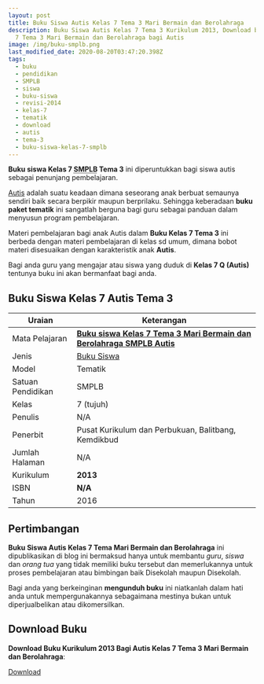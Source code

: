 ```yaml
---
layout: post
title: Buku Siswa Autis Kelas 7 Tema 3 Mari Bermain dan Berolahraga
description: Buku Siswa Autis Kelas 7 Tema 3 Kurikulum 2013, Download buku Kelas
  7 Tema 3 Mari Bermain dan Berolahraga bagi Autis
image: /img/buku-smplb.png
last_modified_date: 2020-08-20T03:47:20.398Z
tags:
  - buku
  - pendidikan
  - SMPLB
  - siswa
  - buku-siswa
  - revisi-2014
  - kelas-7
  - tematik
  - download
  - autis
  - tema-3
  - buku-siswa-kelas-7-smplb
---
```


**Buku siswa Kelas 7 <abbr title="Sekolah Menengah Pertama Luar Biasa">SMPLB</abbr> Tema 3** ini diperuntukkan bagi siswa autis sebagai penunjang pembelajaran.

[Autis](/teori/apa-itu-autisme) adalah suatu keadaan dimana seseorang anak berbuat semaunya sendiri baik secara berpikir maupun berprilaku. Sehingga keberadaan **buku paket tematik** ini sangatlah berguna bagi guru sebagai panduan dalam menyusun program pembelajaran.

Materi pembelajaran bagi anak Autis dalam **Buku Kelas 7 Tema 3** ini berbeda dengan materi pembelajaran di kelas sd umum, dimana bobot materi disesuaikan dengan karakteristik anak **Autis**.

Bagi anda guru yang mengajar atau siswa yang duduk di **Kelas 7 Q (Autis)** tentunya buku ini akan bermanfaat bagi anda.

## Buku Siswa Kelas 7 Autis Tema 3 

|Uraian|Keterangan|
| --- | --- |
|Mata Pelajaran|<a href="/bse/buku-siswa-autis-kelas-7-tema-3-kurikulum-2013-revisi-2014" title="Buku siswa Kelas 7 Tema 3 Mari Bermain dan Berolahraga SMPLB Autis"><strong>Buku siswa Kelas 7 Tema 3 Mari Bermain dan Berolahraga SMPLB Autis</strong></a>|
|Jenis|<a href="/bse" title="Buku Siswa" target="_blank">Buku Siswa</a>|
|Model|Tematik|
|Satuan Pendidikan|SMPLB|
|Kelas|7 (tujuh)|
|Penulis|N/A|
|Penerbit|Pusat Kurikulum dan Perbukuan, Balitbang, Kemdikbud|
|Jumlah Halaman|N/A|
|Kurikulum|<strong>2013</strong>|
|ISBN|<strong>N/A</strong>|
|Tahun|2016|

## Pertimbangan
**Buku Siswa Autis Kelas 7 Tema Mari Bermain dan Berolahraga** ini dipublikasikan di blog ini bermaksud hanya untuk membantu _guru_, _siswa_ dan _orang tua_ yang tidak memiliki buku tersebut dan memerlukannya untuk proses pembelajaran atau bimbingan baik Disekolah maupun Disekolah.

Bagi anda yang berkeinginan <b>mengunduh buku</b> ini niatkanlah dalam hati anda untuk mempergunakannya sebagaimana mestinya bukan untuk diperjualbelikan atau dikomersilkan.
  
## Download Buku
**Download Buku Kurikulum 2013 Bagi Autis Kelas 7 Tema 3 Mari Bermain dan Berolahraga**:
<p class="center"><a class="button download" href="https://docs.google.com/uc?export=download&id=1mmwXc5kUVNPJto-nsAzG7NPbpV-nyM3Z" rel="nofollow" target="_blank" title="Download Buku Siswa Autis Kelas 7 Tema Mari Bermain dan Berolahraga">Download</a></p>
